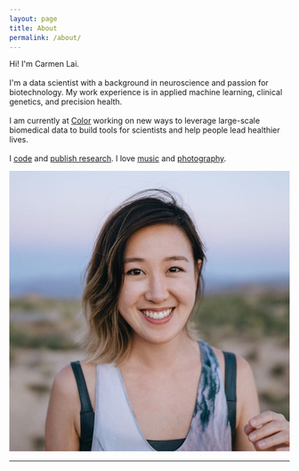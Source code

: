 ```yaml
---
layout: page
title: About
permalink: /about/
---
```


<div class="bio">
  <div class="bio-description">
    <p>
      Hi! I'm Carmen Lai.
      <br><br>
      I'm a data scientist with a background in neuroscience and passion for biotechnology. My work experience is in applied machine learning, clinical genetics, and precision health.
      <br><br>
      I am currently at <a target="_blank" href="https://www.color.com">Color</a> working on new ways to leverage large-scale biomedical data to build tools for scientists and help people lead healthier lives.
      <br><br>
      I <a target="_blank" href="https://github.com/ocarmieo">code</a> and <a target="_blank" href="https://scholar.google.com/citations?user=SWQL1o0AAAAJ">publish research</a>. I love <a target="_blank" href="https://youtube.com/carmenggg">music</a> and <a target="_blank" href="https://instagram.com/carmenphotog/">photography</a>.
    </p>
  </div>
  <div class="bio-picture"><img src="/img/headshot.jpeg"/></div>
</div>

<hr class="bio-hr"/>
<div class="contact center">
  <a href="mailto:cglai8+website@gmail.com"><i class="fa-2x fa fa-envelope-square"></i></a>
  <a href="https://www.linkedin.com/in/carmenlai" target="_blank"><i class="fa-2x fab fa-linkedin"></i></a>
  <a href="https://github.com/ocarmieo" target="_blank"><i class="fa-2x fab fa-github-square"></i></a>
  <a href="https://twitter.com/_carmenlai" target="_blank"><i class="fa-2x fab fa-twitter-square"></i></a>
</div>
